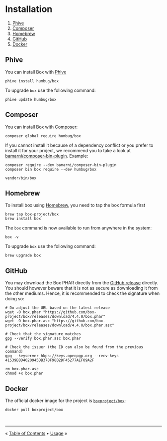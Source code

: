 # Installation

1. [Phive](#phive)
1. [Composer](#composer)
1. [Homebrew](#homebrew)
1. [GitHub](#github)
1. [Docker](#docker)


## Phive

You can install Box with [Phive][phive]

```shell
phive install humbug/box
```

To upgrade `box` use the following command:

```shell
phive update humbug/box
```


## Composer

You can install Box with [Composer][composer]:

```shell
composer global require humbug/box
```

If you cannot install it because of a dependency conflict or you prefer to install it for your project, we recommend
you to take a look at [bamarni/composer-bin-plugin][bamarni/composer-bin-plugin]. Example:

```shell
composer require --dev bamarni/composer-bin-plugin
composer bin box require --dev humbug/box

vendor/bin/box
```

## Homebrew

To install box using [Homebrew](https://brew.sh), you need to tap the box formula first

```shell
brew tap box-project/box
brew install box
```

The `box` command is now available to run from anywhere in the system:

```shell
box -v
```

To upgrade `box` use the following command:

```shell
brew upgrade box
```

## GitHub

You may download the Box PHAR directly from the [GitHub release][releases] directly.
You should however beware that it is not as secure as downloading it from the other mediums.
Hence, it is recommended to check the signature when doing so:

```shell
# Do adjust the URL based on the latest release
wget -O box.phar "https://github.com/box-project/box/releases/download/4.4.0/box.phar"
wget -O box.phar.asc "https://github.com/box-project/box/releases/download/4.4.0/box.phar.asc"

# Check that the signature matches
gpg --verify box.phar.asc box.phar

# Check the issuer (the ID can also be found from the previous command)
gpg --keyserver hkps://keys.openpgp.org --recv-keys 41539BBD4020945DB378F98B2DF45277AEF09A2F

rm box.phar.asc
chmod +x box.phar
```

## Docker

The official docker image for the project is [`boxproject/box`][docker-image]:

```shell
docker pull boxproject/box
```


<br />
<hr />

« [Table of Contents](/) • [Usage](usage.md) »


[releases]: https://github.com/humbug/box/releases
[composer]: https://getcomposer.org
[docker-image]: https://hub.docker.com/r/boxproject/box
[bamarni/composer-bin-plugin]: https://github.com/bamarni/composer-bin-plugin
[phive]: https://github.com/phar-io/phive
